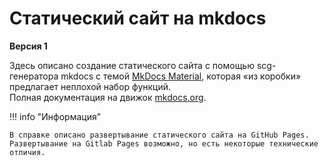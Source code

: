 # Статический сайт на mkdocs

**Версия 1**  

Здесь описано создание статического сайта с помощью scg-генератора mkdocs с темой [MkDocs Material](https://squidfunk.github.io/mkdocs-material/), которая «из коробки» предлагает неплохой набор функций.  
Полная документация на движок [mkdocs.org](https://www.mkdocs.org).  

!!! info "Информация"

    В справке описано развертывание статического сайта на GitHub Pages.  
    Развертывание на Gitlab Pages возможно, но есть некоторые технические отличия.
    